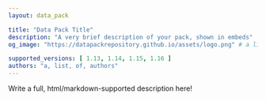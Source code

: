 ```yaml
---
layout: data_pack

title: "Data Pack Title"
description: "A very brief description of your pack, shown in embeds"
og_image: "https://datapackrepository.github.io/assets/logo.png" # a link to a 1:1 (square) image, shown in embeds

supported_versions: [ 1.13, 1.14, 1.15, 1.16 ]
authors: "a, list, of, authors"
---
```


Write a full, html/markdown-supported description here!
